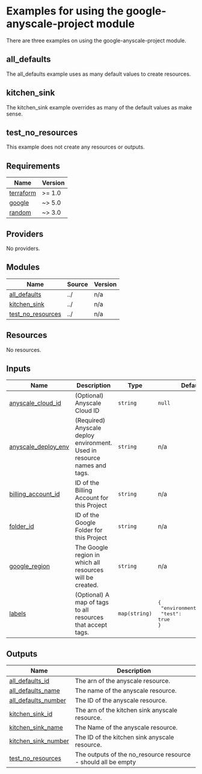 # Examples for using the google-anyscale-project module

There are three examples on using the google-anyscale-project module.

## all_defaults
The all_defaults example uses as many default values to create resources.

## kitchen_sink
The kitchen_sink example overrides as many of the default values as make sense.

## test_no_resources

This example does not create any resources or outputs.

<!-- BEGIN_TF_DOCS -->
## Requirements

| Name | Version |
|------|---------|
| <a name="requirement_terraform"></a> [terraform](#requirement\_terraform) | >= 1.0 |
| <a name="requirement_google"></a> [google](#requirement\_google) | ~> 5.0 |
| <a name="requirement_random"></a> [random](#requirement\_random) | ~> 3.0 |

## Providers

No providers.

## Modules

| Name | Source | Version |
|------|--------|---------|
| <a name="module_all_defaults"></a> [all\_defaults](#module\_all\_defaults) | ../ | n/a |
| <a name="module_kitchen_sink"></a> [kitchen\_sink](#module\_kitchen\_sink) | ../ | n/a |
| <a name="module_test_no_resources"></a> [test\_no\_resources](#module\_test\_no\_resources) | ../ | n/a |

## Resources

No resources.

## Inputs

| Name | Description | Type | Default | Required |
|------|-------------|------|---------|:--------:|
| <a name="input_anyscale_cloud_id"></a> [anyscale\_cloud\_id](#input\_anyscale\_cloud\_id) | (Optional) Anyscale Cloud ID | `string` | `null` | no |
| <a name="input_anyscale_deploy_env"></a> [anyscale\_deploy\_env](#input\_anyscale\_deploy\_env) | (Required) Anyscale deploy environment. Used in resource names and tags. | `string` | n/a | yes |
| <a name="input_billing_account_id"></a> [billing\_account\_id](#input\_billing\_account\_id) | ID of the Billing Account for this Project | `string` | n/a | yes |
| <a name="input_folder_id"></a> [folder\_id](#input\_folder\_id) | ID of the Google Folder for this Project | `string` | n/a | yes |
| <a name="input_google_region"></a> [google\_region](#input\_google\_region) | The Google region in which all resources will be created. | `string` | n/a | yes |
| <a name="input_labels"></a> [labels](#input\_labels) | (Optional) A map of tags to all resources that accept tags. | `map(string)` | <pre>{<br/>  "environment": "test",<br/>  "test": true<br/>}</pre> | no |

## Outputs

| Name | Description |
|------|-------------|
| <a name="output_all_defaults_id"></a> [all\_defaults\_id](#output\_all\_defaults\_id) | The arn of the anyscale resource. |
| <a name="output_all_defaults_name"></a> [all\_defaults\_name](#output\_all\_defaults\_name) | The name of the anyscale resource. |
| <a name="output_all_defaults_number"></a> [all\_defaults\_number](#output\_all\_defaults\_number) | The ID of the anyscale resource. |
| <a name="output_kitchen_sink_id"></a> [kitchen\_sink\_id](#output\_kitchen\_sink\_id) | The arn of the kitchen sink anyscale resource. |
| <a name="output_kitchen_sink_name"></a> [kitchen\_sink\_name](#output\_kitchen\_sink\_name) | The Name of the anyscale resource. |
| <a name="output_kitchen_sink_number"></a> [kitchen\_sink\_number](#output\_kitchen\_sink\_number) | The ID of the kitchen sink anyscale resource. |
| <a name="output_test_no_resources"></a> [test\_no\_resources](#output\_test\_no\_resources) | The outputs of the no\_resource resource - should all be empty |
<!-- END_TF_DOCS -->

<!-- References -->
[Terraform]: https://www.terraform.io
[Issues]: https://github.com/anyscale/sa-terraform-google-cloudfoundation-modules/issues
[badge-build]: https://github.com/anyscale/sa-terraform-google-cloudfoundation-modules/workflows/CI/CD%20Pipeline/badge.svg
[badge-terraform]: https://img.shields.io/badge/terraform-1.x%20-623CE4.svg?logo=terraform
[badge-tf-google]: https://img.shields.io/badge/GCP-4.+-F8991D.svg?logo=terraform
[build-status]: https://github.com/anyscale/sa-terraform-google-cloudfoundation-modules/actions
